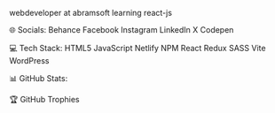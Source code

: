 webdeveloper at abramsoft
learning react-js


🌐 Socials:
Behance Facebook Instagram LinkedIn X Codepen

💻 Tech Stack:
HTML5 JavaScript Netlify NPM React Redux SASS Vite WordPress

📊 GitHub Stats:






🏆 GitHub Trophies


